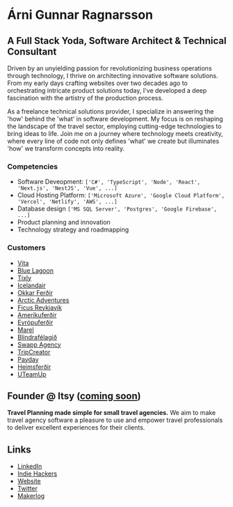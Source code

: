 # Árni Gunnar Ragnarsson

## A Full Stack Yoda, Software Architect & Technical Consultant

Driven by an unyielding passion for revolutionizing business operations through technology, I thrive on architecting innovative software solutions. From my early days crafting websites over two decades ago to orchestrating intricate product solutions today, I've developed a deep fascination with the artistry of the production process.

As a freelance technical solutions provider, I specialize in answering the 'how' behind the 'what' in software development. My focus is on reshaping the landscape of the travel sector, employing cutting-edge technologies to bring ideas to life. Join me on a journey where technology meets creativity, where every line of code not only defines 'what' we create but illuminates 'how' we transform concepts into reality.

### Competencies

- Software Deveopment: ``['C#', 'TypeScript', 'Node', 'React', 'Next.js', 'NestJS', 'Vue', ...]``
- Cloud Hosting Platform:  ``['Microsoft Azure', 'Google Cloud Platform', 'Vercel', 'Netlify', 'AWS', ...]``
- Database design ``['MS SQL Server', 'Postgres', 'Google Firebase', ...]``
- Product planning and innovation
- Technology strategy and roadmapping

### Customers

- [Vita](https://github.com/vita-travel)
- [Blue Lagoon](https://github.com/bluelagoonltd)
- [Tixly](https://github.com/tix-ticketing)
- [Icelandair](https://github.com/icelandair)
- [Okkar Ferðir](https://www.okkarferdir.is)
- [Arctic Adventures](https://www.adventures.com)
- [Ficus Reykjavik](https://www.ficusreykjavik.is)
- [Ameríkuferðir](https://www.amerikuferdir.is)
- [Evrópuferðir](https://www.evropuferdir.is)
- [Marel](https://github.com/marel)
- [Blindrafélagið](https://www.blind.is)
- [Swapp Agency](https://swappagency.com/)
- [TripCreator](https://github.com/xperious)
- [Payday](https://www.payday.is)
- [Heimsferðir](https://www.heimsferdir.is)
- [UTeamUp](https://github.com/uteamup)

## Founder @ Itsy ([coming soon](https://www.itsy.so/))

**Travel Planning made simple for small travel agencies.** We aim to make travel agency software a pleasure to use and empower travel professionals to deliver excellent experiences for their clients.

## Links

- [LinkedIn](https://www.linkedin.com/in/arnigunnar)
- [Indie Hackers](https://www.indiehackers.com/arnigunnar)
- [Website](https://www.cloudconsulting.dev)
- [Twitter](https://twitter.com/arnigunnar)
- [Makerlog](https://getmakerlog.com/@arnigunnar)
